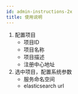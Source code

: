 ```yaml
---
id: admin-instructions-2x
title: 使用说明
---
```


1. 配置项目
   - 项目ID
   - 项目名称
   - 项目描述
   - 注册中心地址
2. 选中项目，配置系统参数
   - 服务命名空间
   - elasticsearch url